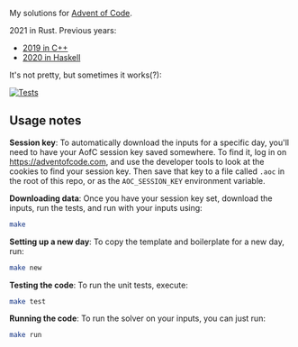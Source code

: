 My solutions for [Advent of Code](https://adventofcode.com/).

2021 in Rust. Previous years:

- [2019 in C++](https://github.com/dfm/adventofcode/tree/2019)
- [2020 in Haskell](https://github.com/dfm/adventofcode/tree/2020)

It's not pretty, but sometimes it works(?):

[![Tests](https://github.com/dfm/adventofcode/workflows/Tests/badge.svg)](https://github.com/dfm/adventofcode/actions?query=workflow%3ATests)

## Usage notes

**Session key**:
To automatically download the inputs for a specific day, you'll need to have
your AofC session key saved somewhere. To find it, log in on
https://adventofcode.com, and use the developer tools to look at the cookies to
find your session key. Then save that key to a file called `.aoc` in the root of
this repo, or as the `AOC_SESSION_KEY` environment variable.

**Downloading data**:
Once you have your session key set, download the inputs, run the tests, and run
with your inputs using:

```bash
make
```

**Setting up a new day**:
To copy the template and boilerplate for a new day, run:

```bash
make new
```

**Testing the code**:
To run the unit tests, execute:

```bash
make test
```

**Running the code**:
To run the solver on your inputs, you can just run:

```bash
make run
```

